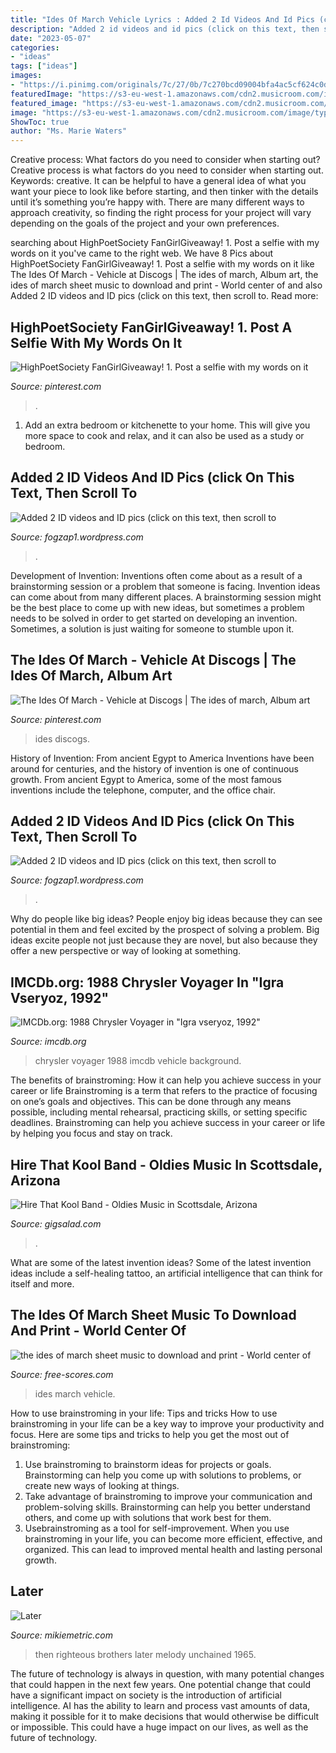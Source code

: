 ```yaml
---
title: "Ides Of March Vehicle Lyrics : Added 2 Id Videos And Id Pics (click On This Text, Then Scroll To"
description: "Added 2 id videos and id pics (click on this text, then scroll to"
date: "2023-05-07"
categories:
- "ideas"
tags: ["ideas"]
images:
- "https://i.pinimg.com/originals/7c/27/0b/7c270bcd09004bfa4ac5cf624c0d8400.jpg"
featuredImage: "https://s3-eu-west-1.amazonaws.com/cdn2.musicroom.com/image/type0/size60/smd_h_9089546u12wbr1uh_1.jpg"
featured_image: "https://s3-eu-west-1.amazonaws.com/cdn2.musicroom.com/image/type0/size60/smd_h_9089546u12wbr1uh_1.jpg"
image: "https://s3-eu-west-1.amazonaws.com/cdn2.musicroom.com/image/type0/size60/smd_h_9089546u12wbr1uh_1.jpg"
ShowToc: true
author: "Ms. Marie Waters"
---
```



Creative process: What factors do you need to consider when starting out?
Creative process is what factors do you need to consider when starting out. Keywords: creative. It can be helpful to have a general idea of what you want your piece to look like before starting, and then tinker with the details until it’s something you’re happy with. There are many different ways to approach creativity, so finding the right process for your project will vary depending on the goals of the project and your own preferences.

	

		
searching about HighPoetSociety FanGirlGiveaway! 1. Post a selfie with my words on it you've came to the right web. We have 8 Pics about HighPoetSociety FanGirlGiveaway! 1. Post a selfie with my words on it like The Ides Of March - Vehicle at Discogs | The ides of march, Album art, the ides of march sheet music to download and print - World center of and also Added 2 ID videos and ID pics (click on this text, then scroll to. Read more:
		
    
## HighPoetSociety FanGirlGiveaway! 1. Post A Selfie With My Words On It

<img loading=lazy src="https://i.pinimg.com/474x/7e/2f/8a/7e2f8aa46049269eeaf992f15c70b30d--winner-see-you.jpg" onerror="this.onerror=null;this.src='https://tse2.mm.bing.net/th?id=OIP.AgjtS_CL8wzMi0jaUATN1gAAAA&amp;pid=15.1';" alt="HighPoetSociety FanGirlGiveaway! 1. Post a selfie with my words on it">

_Source: pinterest.com_

>. 

	

1. Add an extra bedroom or kitchenette to your home. This will give you more space to cook and relax, and it can also be used as a study or bedroom. 

    
## Added 2 ID Videos And ID Pics (click On This Text, Then Scroll To

<img loading=lazy src="https://fogzap1.files.wordpress.com/2020/12/20201225_133907.jpg?w=2048" onerror="this.onerror=null;this.src='https://tse3.mm.bing.net/th?id=OIP.62s0AWoedAnq1b0g3jQ4pAHaFj&amp;pid=15.1';" alt="Added 2 ID videos and ID pics (click on this text, then scroll to">

_Source: fogzap1.wordpress.com_

>. 

	

Development of Invention: Inventions often come about as a result of a brainstorming session or a problem that someone is facing.
Invention ideas can come about from many different places. A brainstorming session might be the best place to come up with new ideas, but sometimes a problem needs to be solved in order to get started on developing an invention. Sometimes, a solution is just waiting for someone to stumble upon it.

    
## The Ides Of March - Vehicle At Discogs | The Ides Of March, Album Art

<img loading=lazy src="https://i.pinimg.com/originals/7c/27/0b/7c270bcd09004bfa4ac5cf624c0d8400.jpg" onerror="this.onerror=null;this.src='https://tse1.mm.bing.net/th?id=OIP.2cCZeETjGvOjj-OwT_aQcQHaHk&amp;pid=15.1';" alt="The Ides Of March - Vehicle at Discogs | The ides of march, Album art">

_Source: pinterest.com_

>ides discogs. 

	

History of Invention: From ancient Egypt to America
Inventions have been around for centuries, and the history of invention is one of continuous growth. From ancient Egypt to America, some of the most famous inventions include the telephone, computer, and the office chair.

    
## Added 2 ID Videos And ID Pics (click On This Text, Then Scroll To

<img loading=lazy src="https://fogzap1.files.wordpress.com/2020/12/20201225_133520-1.jpg?w=750" onerror="this.onerror=null;this.src='https://tse2.mm.bing.net/th?id=OIP.Vo16A3UQletUHZUTFTzApwHaFj&amp;pid=15.1';" alt="Added 2 ID videos and ID pics (click on this text, then scroll to">

_Source: fogzap1.wordpress.com_

>. 

	

Why do people like big ideas?
People enjoy big ideas because they can see potential in them and feel excited by the prospect of solving a problem. Big ideas excite people not just because they are novel, but also because they offer a new perspective or way of looking at something.

    
## IMCDb.org: 1988 Chrysler Voyager In &quot;Igra Vseryoz, 1992&quot;

<img loading=lazy src="https://www.imcdb.org/i001230052.jpg" onerror="this.onerror=null;this.src='https://tse4.mm.bing.net/th?id=OIP.NUY_DIdrtcWjbnm9kpeCzwHaFO&amp;pid=15.1';" alt="IMCDb.org: 1988 Chrysler Voyager in &quot;Igra vseryoz, 1992&quot;">

_Source: imcdb.org_

>chrysler voyager 1988 imcdb vehicle background. 

	

The benefits of brainstroming: How it can help you achieve success in your career or life
Brainstroming is a term that refers to the practice of focusing on one’s goals and objectives. This can be done through any means possible, including mental rehearsal, practicing skills, or setting specific deadlines. Brainstroming can help you achieve success in your career or life by helping you focus and stay on track.

    
## Hire That Kool Band - Oldies Music In Scottsdale, Arizona

<img loading=lazy src="https://s3.amazonaws.com/gigsalad_media/t/that_kool_band_scottsdale/54bef4b97103c.jpg" onerror="this.onerror=null;this.src='https://tse2.mm.bing.net/th?id=OIP.byxsoLkCph1yxKx-ae4qDgHaG2&amp;pid=15.1';" alt="Hire That Kool Band - Oldies Music in Scottsdale, Arizona">

_Source: gigsalad.com_

>. 

	

What are some of the latest invention ideas?
Some of the latest invention ideas include a self-healing tattoo, an artificial intelligence that can think for itself and more.

    
## The Ides Of March Sheet Music To Download And Print - World Center Of

<img loading=lazy src="https://s3-eu-west-1.amazonaws.com/cdn2.musicroom.com/image/type0/size60/smd_h_9089546u12wbr1uh_1.jpg" onerror="this.onerror=null;this.src='https://tse2.mm.bing.net/th?id=OIP.aqakeDaO1UDNSCbz4Tz7twHaJ4&amp;pid=15.1';" alt="the ides of march sheet music to download and print - World center of">

_Source: free-scores.com_

>ides march vehicle. 

	

How to use brainstroming in your life: Tips and tricks
How to use brainstroming in your life can be a key way to improve your productivity and focus. Here are some tips and tricks to help you get the most out of brainstroming: 
1) Use brainstroming to brainstorm ideas for projects or goals. Brainstorming can help you come up with solutions to problems, or create new ways of looking at things. 
2) Take advantage of brainstroming to improve your communication and problem-solving skills. Brainstorming can help you better understand others, and come up with solutions that work best for them. 
3) Usebrainstroming as a tool for self-improvement. When you use brainstroming in your life, you can become more efficient, effective, and organized. This can lead to improved mental health and lasting personal growth.

    
## Later

<img loading=lazy src="http://www.mikiemetric.com/MusicPics/U-V-Pics/RighteousBros-Then.jpg" onerror="this.onerror=null;this.src='https://tse3.mm.bing.net/th?id=OIP.nzNXUHZZP-Jdg8JJkaHq0AAAAA&amp;pid=15.1';" alt="Later">

_Source: mikiemetric.com_

>then righteous brothers later melody unchained 1965. 

	

The future of technology is always in question, with many potential changes that could happen in the next few years. One potential change that could have a significant impact on society is the introduction of artificial intelligence. AI has the ability to learn and process vast amounts of data, making it possible for it to make decisions that would otherwise be difficult or impossible. This could have a huge impact on our lives, as well as the future of technology.

